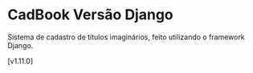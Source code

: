 # CadBook Versão Django

Sistema de cadastro de títulos imaginários, feito utilizando o framework Django.

[v1.11.0]
